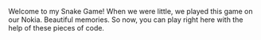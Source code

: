 Welcome to my Snake Game! 
When we were little, we played this game on our Nokia. Beautiful memories. So now, you can play right here with the help of these pieces of code. 
